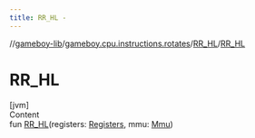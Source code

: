 ```yaml
---
title: RR_HL -
---
```

//[gameboy-lib](../../index.md)/[gameboy.cpu.instructions.rotates](../index.md)/[RR_HL](index.md)/[RR_HL](-r-r_-h-l.md)



# RR_HL  
[jvm]  
Content  
fun [RR_HL](-r-r_-h-l.md)(registers: [Registers](../../gameboy.cpu/-registers/index.md), mmu: [Mmu](../../gameboy.memory/-mmu/index.md))  



